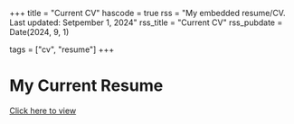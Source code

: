 +++
title = "Current CV"
hascode = true
rss = "My embedded resume/CV. Last updated: Setpember 1, 2024"
rss_title = "Current CV"
rss_pubdate = Date(2024, 9, 1)

tags = ["cv", "resume"]
+++

# My Current Resume

[Click here to view](/_assets/files/Resume_Sept1_2024.pdf)

<!--
<!DOCTYPE html>
<html lang="en">
<head>
<meta charset="utf-8">
<title>Embed PDF Document in HTML Web Page</title>
<style>
    .container{padding: 30px;}
</style>
</head>
<body>
    <div class="container">
        <embed src="/_assets/files/Resume_Sept1_2024.pdf" type="application/pdf" width="100%" height="600px" />
    </div>
</body>
</html>
-->


